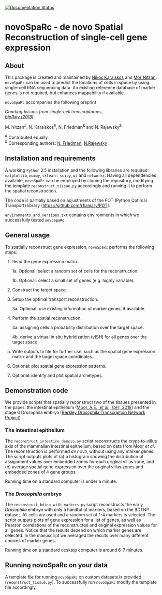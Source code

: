 [![Documentation Status](https://readthedocs.org/projects/novosparc-nukappa/badge/?version=latest)](https://novosparc-nukappa.readthedocs.io/en/latest/?badge=latest)

# novoSpaRc - de novo Spatial Reconstruction of single-cell gene expression

## About
This package is created and maintained by 
[Nikos Karaiskos](mailto:nikolaos.karaiskos@mdc-berlin.de) and
[Mor Nitzan](mailto:mornitzan@fas.harvard.edu). 
`novoSpaRc` can be used to predict the locations of cells
in space by using single-cell RNA sequencing data. An existing reference
database of marker genes is not required, but enhances mappability if
available.

`novoSpaRc` accompanies the following preprint

*Charting tissues from single-cell transcriptomes*, <br />
[*bioRxiv (2018)*](https://www.biorxiv.org/content/early/2018/10/30/456350)

M. Nitzan<sup>#</sup>, N. Karaiskos<sup>#</sup>,
N. Friedman<sup>&</sup> and N. Rajewsky<sup>&</sup>

<sup>#</sup> Contributed equally <br />
<sup>&</sup> Corresponding authors: 
[N. Friedman](mailto:nir.friedman@mail.huji.ac.il), 
[N.Rajewsky](mailto:rajewsky@mdc-berlin.de)

## Installation and requirements
A working `Python` 3.5 installation and the following libraries are required: 
`matplotlib`, `numpy`, `sklearn`, `scipy`, `ot` and `networkx`.
Having all dependencies available, `novoSpaRc` can be employed by cloning the 
repository, modifying the template `reconstruct_tissue.py` accordingly
and running it to perform the spatial reconstruction.

The code is partially based on adjustments of the POT (Python Optimal Transport) library (https://github.com/rflamary/POT).

`environments_and_versions.txt` contains environments in which we 
successfully tested `novoSpaRc`.


## General usage 
To spatially reconstruct gene expression, `novoSpaRc` performs the following
steps:
1. Read the gene expression matrix.

    1a. Optional: select a random set of cells for the reconstruction.
    
    1b. Optional: select a small set of genes (e.g. highly variable).

2. Construct the target space.

3. Setup the optimal transport reconstruction.

    3a. Optional: use existing information of marker genes, if available.

4. Perform the spatial reconstruction.

    4a. assigning cells a probability distribution over the target space.

    4b. derive a virtual in situ hybridization (vISH) for all genes over the target space.

5. Write outputs to file for further use, such as the spatial gene expression
matrix and the target space coordinates.

6. Optional: plot spatial gene expression patterns.

7. Optional: identify and plot spatial archetypes.

## Demonstration code
We provide scripts that spatially reconstruct two of the tissues presented
in the paper: the intestinal epithelium ([Moor, A.E., *et al*., Cell, 2018](https://www.sciencedirect.com/science/article/pii/S0092867418311644?via%3Dihub))
and the stage 6 Drosophila embryo ([Berkley Drosophila Transcription Network Project](http://bdtnp.lbl.gov)).

### The intestinal epithelium
The `reconstruct_intestine_denovo.py` script reconstructs the crypt-to-villus axis of the mammalian intestinal epithelium, based on data from Moor *et al*. 
The reconstruction is performed *de novo*, without using any marker genes. 
The script outputs plots of (a) a histogram showing the distribution of assignment values over embedded zones for each original villus zone, and (b) average spatial gene expression over the original villus zones and embedded zones of 4 gene groups.

Running time on a standard computer is under a minute.

### The *Drosophila* embryo
The `reconstruct_bdtnp_with_markers.py` script reconstructs the early
*Drosophila* embryo with only a handful of markers, based on the BDTNP dataset. 
All cells are used and
a random set of 1-4 markers is selected. The script outputs plots of
gene expression for a list of genes, as well as Pearson correlations of the
reconstructed and original expression values for all genes.
Notice that the results depend on which marker genes are selected. 
In the manuscript we averaged the results over many different choices of marker genes.

Running time on a standard desktop computer is around 6-7 minutes.

## Running novoSpaRc on your data
A template file for running `novoSpaRc` on custom datasets is 
provided (`reconstruct_tissue.py`). To successfully run `novoSpaRc` modify the
template file accordingly.

